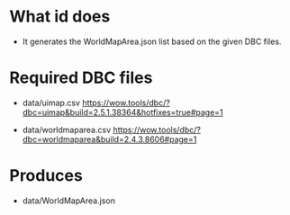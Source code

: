 # What id does
* It generates the WorldMapArea.json list based on the given DBC files.

# Required DBC files
* data/uimap.csv
https://wow.tools/dbc/?dbc=uimap&build=2.5.1.38364&hotfixes=true#page=1

* data/worldmaparea.csv
https://wow.tools/dbc/?dbc=worldmaparea&build=2.4.3.8606#page=1

# Produces
* data/WorldMapArea.json